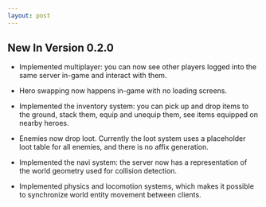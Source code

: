 ```yaml
---
layout: post
---
```


## New In Version 0.2.0

* Implemented multiplayer: you can now see other players logged into the same server in-game and interact with them.

* Hero swapping now happens in-game with no loading screens.

* Implemented the inventory system: you can pick up and drop items to the ground, stack them, equip and unequip them, see items equipped on nearby heroes.

* Enemies now drop loot. Currently the loot system uses a placeholder loot table for all enemies, and there is no affix generation.

* Implemented the navi system: the server now has a representation of the world geometry used for collision detection.

* Implemented physics and locomotion systems, which makes it possible to synchronize world entity movement between clients.
